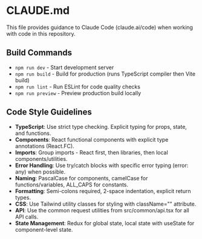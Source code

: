 # CLAUDE.md

This file provides guidance to Claude Code (claude.ai/code) when working with code in this repository.

## Build Commands
- `npm run dev` - Start development server
- `npm run build` - Build for production (runs TypeScript compiler then Vite build)
- `npm run lint` - Run ESLint for code quality checks
- `npm run preview` - Preview production build locally

## Code Style Guidelines
- **TypeScript**: Use strict type checking. Explicit typing for props, state, and functions.
- **Components**: React functional components with explicit type annotations (React.FC<Props>).
- **Imports**: Group imports - React first, then libraries, then local components/utilities.
- **Error Handling**: Use try/catch blocks with specific error typing (error: any) when possible.
- **Naming**: PascalCase for components, camelCase for functions/variables, ALL_CAPS for constants.
- **Formatting**: Semi-colons required, 2-space indentation, explicit return types.
- **CSS**: Use Tailwind utility classes for styling with className="" attribute.
- **API**: Use the common request utilities from src/common/api.tsx for all API calls.
- **State Management**: Redux for global state, local state with useState for component-level state.